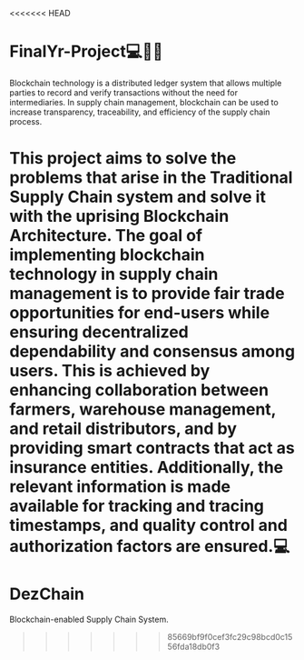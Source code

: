 <<<<<<< HEAD
# FinalYr-Project💻👨‍🌾
Blockchain technology is a distributed ledger system that allows multiple parties to record and verify transactions without the need for intermediaries. In supply chain management, blockchain can be used to increase transparency, traceability, and efficiency of the supply chain process.

This project aims to solve the problems that arise in the Traditional Supply Chain system and solve it with the uprising Blockchain Architecture. 
    The goal of implementing blockchain technology in supply chain management is to provide fair trade opportunities for end-users while ensuring decentralized dependability and consensus among users. This is achieved by enhancing collaboration between farmers, warehouse management, and retail distributors, and by providing smart contracts that act as insurance entities. Additionally, the relevant information is made available for tracking and tracing timestamps, and quality control and authorization factors are ensured.💻
=======
# DezChain
Blockchain-enabled Supply Chain System.
>>>>>>> 85669bf9f0cef3fc29c98bcd0c1556fda18db0f3
